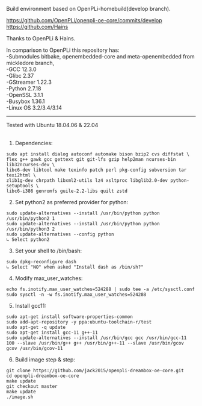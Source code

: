 Build environment based on OpenPLi-homebuild(develop branch).

https://github.com/OpenPLi/openpli-oe-core/commits/develop <br>
https://github.com/Hains

Thanks to OpenPLi & Hains.

In comparison to OpenPLi this repository has:<br>
-Submodules bitbake, openembedded-core and meta-openembedded from mickledore branch,<br>
-GCC 12.3.0<br>
-Glibc 2.37<br>
-GStreamer 1.22.3<br>
-Python 2.7.18<br>
-OpenSSL 3.1.1<br>
-Busybox 1.36.1<br>
-Linux OS 3.2/3.4/3.14

******************************************************

Tested with Ubuntu 18.04.06 & 22.04<br><br>

1. Dependencies:
```
sudo apt install dialog autoconf automake bison bzip2 cvs diffstat \
flex g++ gawk gcc gettext git git-lfs gzip help2man ncurses-bin lib32ncurses-dev \
libc6-dev libtool make texinfo patch perl pkg-config subversion tar texi2html \
zlib1g-dev chrpath libxml2-utils lz4 xsltproc libglib2.0-dev python-setuptools \
libc6-i386 genromfs guile-2.2-libs quilt zstd

```

2. Set python2 as preferred provider for python:
```
sudo update-alternatives --install /usr/bin/python python /usr/bin/python2 1
sudo update-alternatives --install /usr/bin/python python /usr/bin/python3 2
sudo update-alternatives --config python
↳ Select python2

```

3. Set your shell to /bin/bash:
```
sudo dpkg-reconfigure dash
↳ Select "NO" when asked "Install dash as /bin/sh?"
```

4. Modify max_user_watches:
```
echo fs.inotify.max_user_watches=524288 | sudo tee -a /etc/sysctl.conf
sudo sysctl -n -w fs.inotify.max_user_watches=524288
```

5. Install gcc11:
```
sudo apt-get install software-properties-common
sudo add-apt-repository -y ppa:ubuntu-toolchain-r/test
sudo apt-get -q update
sudo apt-get install gcc-11 g++-11
sudo update-alternatives --install /usr/bin/gcc gcc /usr/bin/gcc-11 100 --slave /usr/bin/g++ g++ /usr/bin/g++-11 --slave /usr/bin/gcov gcov /usr/bin/gcov-11
```

6. Build image step & step:
```
git clone https://github.com/jack2015/openpli-dreambox-oe-core.git
cd openpli-dreambox-oe-core
make update
git checkout master
make update
./image.sh
```
